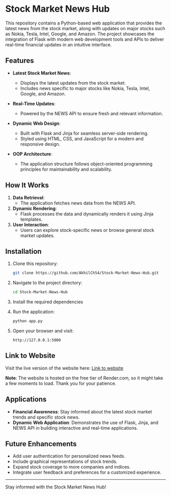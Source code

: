 # Stock Market News Hub

This repository contains a Python-based web application that provides the latest news from the stock market, along with updates on major stocks such as Nokia, Tesla, Intel, Google, and Amazon. The project showcases the integration of Flask with modern web development tools and APIs to deliver real-time financial updates in an intuitive interface.

## Features

- **Latest Stock Market News**:
  - Displays the latest updates from the stock market.
  - Includes news specific to major stocks like Nokia, Tesla, Intel, Google, and Amazon.

- **Real-Time Updates**:
  - Powered by the NEWS API to ensure fresh and relevant information.

- **Dynamic Web Design**:
  - Built with Flask and Jinja for seamless server-side rendering.
  - Styled using HTML, CSS, and JavaScript for a modern and responsive design.

- **OOP Architecture**:
  - The application structure follows object-oriented programming principles for maintainability and scalability.

## How It Works

1. **Data Retrieval**:
   - The application fetches news data from the NEWS API.
2. **Dynamic Rendering**:
   - Flask processes the data and dynamically renders it using Jinja templates.
3. **User Interaction**:
   - Users can explore stock-specific news or browse general stock market updates.

## Installation

1. Clone this repository:
   ```bash
   git clone https://github.com/AkhilCh54/Stock-Market-News-Hub.git
   ```
2. Navigate to the project directory:
   ```bash
   cd Stock-Market-News-Hub
   ```
3. Install the required dependencies
  
4. Run the application:
   ```bash
   python app.py
   ```
5. Open your browser and visit:
   ```
   http://127.0.0.1:5000
   ```

## Link to Website

Visit the live version of the website here: [Link to website](https://example-website-yfcp.onrender.com/)

**Note**: The website is hosted on the free tier of Render.com, so it might take a few moments to load. Thank you for your patience.

## Applications

- **Financial Awareness**: Stay informed about the latest stock market trends and specific stock news.
- **Dynamic Web Application**: Demonstrates the use of Flask, Jinja, and NEWS API in building interactive and real-time applications.

## Future Enhancements

- Add user authentication for personalized news feeds.
- Include graphical representations of stock trends.
- Expand stock coverage to more companies and indices.
- Integrate user feedback and preferences for a customized experience.

---
Stay informed with the Stock Market News Hub!

